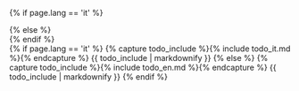 {% if page.lang == 'it' %}
<div class="anchor" id="gite"></div>
{% else %}
<div class="anchor" id="tour"></div>
{% endif %}
<section id="todo_section"> 
{% if page.lang == 'it' %}
{% capture todo_include %}{% include todo_it.md %}{% endcapture %}
{{ todo_include | markdownify }}
{% else %}
{% capture todo_include %}{% include todo_en.md %}{% endcapture %}
{{ todo_include | markdownify }}
{% endif %}
</section>